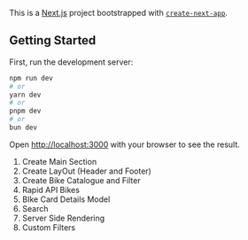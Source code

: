 This is a [Next.js](https://nextjs.org/) project bootstrapped with [`create-next-app`](https://github.com/vercel/next.js/tree/canary/packages/create-next-app).

## Getting Started

First, run the development server:

```bash
npm run dev
# or
yarn dev
# or
pnpm dev
# or
bun dev
```

Open [http://localhost:3000](http://localhost:3000) with your browser to see the result.

1. Create Main Section </br>
2. Create LayOut (Header and Footer) </br>
3. Create Bike Catalogue and Filter </br>
4. Rapid API Bikes </br>
5. BIke Card Details Model </br>
6. Search </br>
7. Server Side Rendering </br>
8. Custom Filters </br>
